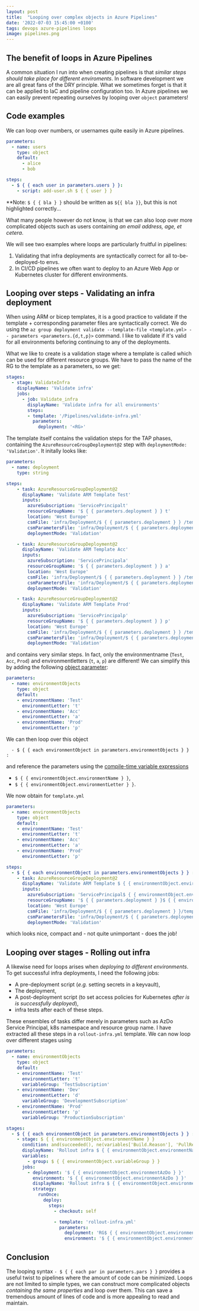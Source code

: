 ```yaml
---
layout: post
title:  "Looping over complex objects in Azure Pipelines"
date: '2022-07-03 15:45:00 +0100'
tags: devops azure-pipelines loops
image: pipelines.png
---
```


## The benefit of loops in Azure Pipelines
A common situation I run into when creating pipelines is that *similar steps should take place for different enviroments*. In software development we are all great fans of the DRY principle. What we sometimes forget is that it can be applied to IaC and pipeline configuration too. In Azure pipelines we can easily prevent repeating ourselves by looping over `object` parameters!

## Code examples
We can loop over numbers, or usernames quite easily in Azure pipelines.
```yml
parameters:
  - name: users
    type: object
    default:
      - alice
      - bob

steps:
  - $ { { each user in parameters.users } }:
    - script: add-user.sh $ { { user } }
```

**Note: `$ { { bla } }` should be written as `${{ bla }}`, but this is not highlighted correctly...


What many people however do not know, is that we can also loop over more complicated objects such as users containing *an email address, age, et cetera*.

We will see two examples where loops are particularly fruitful in pipelines:
1. Validating that infra deployments are syntactically correct for all to-be-deployed-to envs. 
1. In CI/CD pipelines we often want to deploy to an Azure Web App or Kubernetes cluster for different environments.

## Looping over steps - Validating an infra deployment
When using ARM or bicep templates, it is a good practice to validate if the template + corresponding parameter files are syntactically correct. We do using the `az group deployment validate --template-file <template.yml> -- parameters <parameters.{d,t,p}>` command. I like to validate if it's valid for all environments beforing continuing to any of the deployments.

What we like to create is a validation stage where a template is called which can be used for different resource groups. We have to pass the name of the RG to the template as a parameters, so we get:
```yml
stages:
  - stage: ValidateInfra
    displayName: 'Validate infra'
    jobs:
      - job: Validate_infra
        displayName: 'Validate infra for all environments'
        steps:
        - template: '/Pipelines/validate-infra.yml'
          parameters:
            deployment: '<RG>'
```
The template itself contains the validation steps for the TAP phases, containing the `AzureResourceGroupDeployment@2` step with `deploymentMode: 'Validation'`. It initally looks like:
```yml
parameters:
  - name: deployment
    type: string

steps:
    - task: AzureResourceGroupDeployment@2
      displayName: 'Validate ARM Template Test'
      inputs:
        azureSubscription: 'ServicePrincipalt'
        resourceGroupName: '$ { { parameters.deployment } } t'
        location: 'West Europe'
        csmFile: 'infra/Deployment/$ { { parameters.deployment } } /template.json'
        csmParametersFile: 'infra/Deployment/$ { { parameters.deployment } } /parameters.t.json'
        deploymentMode: 'Validation'

    - task: AzureResourceGroupDeployment@2
      displayName: 'Validate ARM Template Acc'
      inputs:
        azureSubscription: 'ServicePrincipala'
        resourceGroupName: '$ { { parameters.deployment } } a'
        location: 'West Europe'
        csmFile: 'infra/Deployment/$ { { parameters.deployment } } /template.json'
        csmParametersFile: 'infra/Deployment/$ { { parameters.deployment } } /parameters.a.json'
        deploymentMode: 'Validation'

    - task: AzureResourceGroupDeployment@2
      displayName: 'Validate ARM Template Prod'
      inputs:
        azureSubscription: 'ServicePrincipalp'
        resourceGroupName: '$ { { parameters.deployment } } p'
        location: 'West Europe'
        csmFile: 'infra/Deployment/$ { { parameters.deployment } } /template.json'
        csmParametersFile: 'infra/Deployment/$ { { parameters.deployment } } /parameters.p.json'
        deploymentMode: 'Validation'
```

and contains very similar steps. In fact, only the environmentname (`Test`, `Acc`, `Prod`) and environmentletters (`t`, `a`, `p`) are different! We can simplify this by adding the following [object parameter](https://docs.microsoft.com/en-us/azure/devops/pipelines/process/runtime-parameters?view=azure-devops&tabs=script#parameter-data-types):

```yml
parameters:
  - name: environmentObjects
    type: object
    default: 
    - environmentName: 'Test'
      environmentLetter: 't'
    - environmentName: 'Acc'
      environmentLetter: 'a'
    - environmentName: 'Prod'
      environmentLetter: 'p'
```
We can then loop over this object 
```
  - $ { { each environmentObject in parameters.environmentObjects } } :
```
and reference the parameters using the [compile-time variable expressions](https://docs.microsoft.com/en-us/azure/devops/pipelines/process/variables?view=azure-devops&tabs=yaml%2Cbatch#understand-variable-syntax)
* `$ { { environmentObject.environmentName } }`,
* `$ { { environmentObject.environmentLetter } }`.

We now obtain for `template.yml`
```yml
parameters:
  - name: environmentObjects
    type: object
    default: 
    - environmentName: 'Test'
      environmentLetter: 't'
    - environmentName: 'Acc'
      environmentLetter: 'a'
    - environmentName: 'Prod'
      environmentLetter: 'p'

steps:
  - $ { { each environmentObject in parameters.environmentObjects } } :
    - task: AzureResourceGroupDeployment@2
      displayName: 'Validate ARM Template $ { { environmentObject.environmentName } }'
      inputs:
        azureSubscription: 'ServicePrincipal$ { { environmentObject.environmentName } }'
        resourceGroupName: '$ { { parameters.deployment } }$ { { environmentObject.environmentLetter } }'
        location: 'West Europe'
        csmFile: 'infra/Deployment/$ { { parameters.deployment } }/template.json'
        csmParametersFile: 'infra/Deployment/$ { { parameters.deployment } }/parameters.$ { { environmentObject.environmentLetter } }.json'
        deploymentMode: 'Validation'
```
which looks nice, compact and - not quite unimportant - does the job!

## Looping over stages - Rolling out infra
A likewise need for loops arises when *deploying to different environments*. To get successful infra deployments, I need the following jobs:
* A pre-deployment script (*e.g.* setting secrets in a keyvault),
* The deployment,
* A post-deployment script (to set access policies for Kubernetes *after is is successfully deployed*),
* infra tests after each of these steps.

These ensembles of tasks differ merely in parameters such as AzDo Service Principal, k8s namespace and resource group name. I have extracted all these steps in a `rollout-infra.yml` template. We can now loop over different stages using
```yml
parameters:
  - name: environmentObjects
    type: object
    default: 
    - environmentName: 'Test'
      environmentLetter: 't'
      variableGroup: 'TestSubscription'
    - environmentName: 'Dev'
      environmentLetter: 'd'
      variableGroup: 'DevelopmentSubscription'
    - environmentName: 'Prod'
      environmentLetter: 'p'
      variableGroup: 'ProductionSubscription'

stages:
  - $ { { each environmentObject in parameters.environmentObjects } } :
    - stage: $ { { environmentObject.environmentName } }
      condition: and(succeeded(), ne(variables['Build.Reason'], 'PullRequest'))
      displayName: 'Rollout infra $ { { environmentObject.environmentName } }'
      variables:
        - group: $ { { environmentObject.variableGroup } }
      jobs:
        - deployment: '$ { { environmentObject.environmentAzDo } }'
          environment: '$ { { environmentObject.environmentAzDo } }'
          displayName: 'Rollout infra $ { { environmentObject.environmentName } }'
          strategy:
            runOnce:
              deploy:
                steps:
                  - checkout: self

                  - template: 'rollout-infra.yml'
                    parameters:
                      deployment: 'RG$ { { environmentObject.environmentLetter } }'
                      environment: '$ { { environmentObject.environmentLetter } }'
```

## Conclusion
The looping syntax `- $ { { each par in parameters.pars } }` provides a useful twist to pipelines where the amount of code can be minimized. Loops are not limited to simple types, we can construct more complicated objects *containing the same properties* and loop over them. This can save a tremendous amount of lines of code and is more appealing to read and maintain.